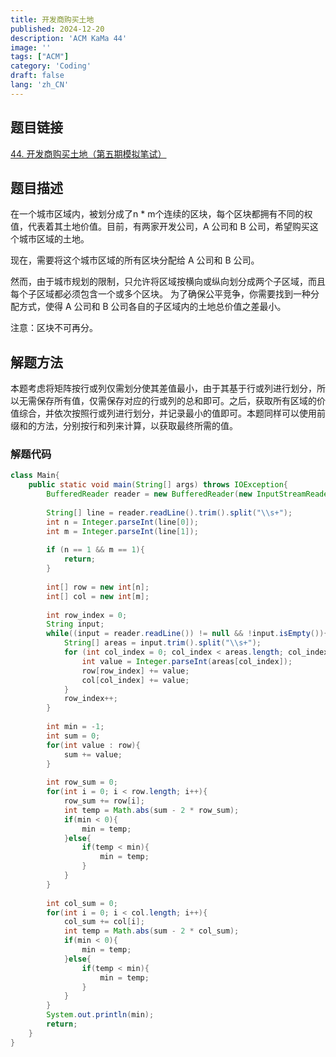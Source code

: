 ```yaml
---
title: 开发商购买土地
published: 2024-12-20
description: 'ACM KaMa 44'
image: ''
tags: ["ACM"]
category: 'Coding'
draft: false 
lang: 'zh_CN'
---
```


## 题目链接

[44. 开发商购买土地（第五期模拟笔试）](https://kamacoder.com/problempage.php?pid=1044)

## 题目描述

在一个城市区域内，被划分成了n * m个连续的区块，每个区块都拥有不同的权值，代表着其土地价值。目前，有两家开发公司，A 公司和 B 公司，希望购买这个城市区域的土地。 

现在，需要将这个城市区域的所有区块分配给 A 公司和 B 公司。

然而，由于城市规划的限制，只允许将区域按横向或纵向划分成两个子区域，而且每个子区域都必须包含一个或多个区块。 为了确保公平竞争，你需要找到一种分配方式，使得 A 公司和 B 公司各自的子区域内的土地总价值之差最小。 

注意：区块不可再分。

## 解题方法

本题考虑将矩阵按行或列仅需划分使其差值最小，由于其基于行或列进行划分，所以无需保存所有值，仅需保存对应的行或列的总和即可。之后，获取所有区域的价值综合，并依次按照行或列进行划分，并记录最小的值即可。本题同样可以使用前缀和的方法，分别按行和列来计算，以获取最终所需的值。

### 解题代码

```java
class Main{
    public static void main(String[] args) throws IOException{
        BufferedReader reader = new BufferedReader(new InputStreamReader(System.in));
        
        String[] line = reader.readLine().trim().split("\\s+");
        int n = Integer.parseInt(line[0]);
        int m = Integer.parseInt(line[1]);
        
        if (n == 1 && m == 1){
            return;
        }
        
        int[] row = new int[n];
        int[] col = new int[m];
        
        int row_index = 0;
        String input;
        while((input = reader.readLine()) != null && !input.isEmpty()){
            String[] areas = input.trim().split("\\s+");
            for (int col_index = 0; col_index < areas.length; col_index++){
                int value = Integer.parseInt(areas[col_index]);
                row[row_index] += value;
                col[col_index] += value;
            }
            row_index++;
        }
        
        int min = -1;
        int sum = 0;
        for(int value : row){
            sum += value;
        }
        
        int row_sum = 0;
        for(int i = 0; i < row.length; i++){
            row_sum += row[i];
            int temp = Math.abs(sum - 2 * row_sum);
            if(min < 0){
                min = temp;
            }else{
                if(temp < min){
                    min = temp;
                }
            }
        }
        
        int col_sum = 0;
        for(int i = 0; i < col.length; i++){
            col_sum += col[i];
            int temp = Math.abs(sum - 2 * col_sum);
            if(min < 0){
                min = temp;
            }else{
                if(temp < min){
                    min = temp;
                }
            }
        }
        System.out.println(min);
        return;
    }
}

```
